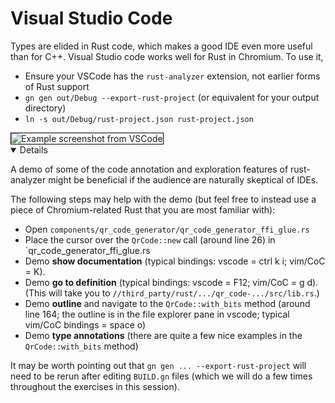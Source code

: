 # Visual Studio Code

Types are elided in Rust code, which makes a good IDE even more useful than for
C++. Visual Studio code works well for Rust in Chromium. To use it,

- Ensure your VSCode has the `rust-analyzer` extension, not earlier forms of
  Rust support
- `gn gen out/Debug --export-rust-project` (or equivalent for your output
  directory)
- `ln -s out/Debug/rust-project.json rust-project.json`

<img src="src/chromium/build-rules/vscode.png" style="border: 1px solid black;" alt="Example screenshot from VSCode">

<details open="true">

A demo of some of the code annotation and exploration features of rust-analyzer
might be beneficial if the audience are naturally skeptical of IDEs.

The following steps may help with the demo (but feel free to instead use a piece
of Chromium-related Rust that you are most familiar with):

- Open `components/qr_code_generator/qr_code_generator_ffi_glue.rs`
- Place the cursor over the `QrCode::new` call (around line 26) in
  `qr_code_generator_ffi_glue.rs
- Demo **show documentation** (typical bindings: vscode = ctrl k i; vim/CoC =
  K).
- Demo **go to definition** (typical bindings: vscode = F12; vim/CoC = g d).
  (This will take you to `//third_party/rust/.../qr_code-.../src/lib.rs`.)
- Demo **outline** and navigate to the `QrCode::with_bits` method (around line
  164; the outline is in the file explorer pane in vscode; typical vim/CoC
  bindings = space o)
- Demo **type annotations** (there are quite a few nice examples in the
  `QrCode::with_bits` method)

It may be worth pointing out that `gn gen ... --export-rust-project` will need
to be rerun after editing `BUILD.gn` files (which we will do a few times
throughout the exercises in this session).

</details>

